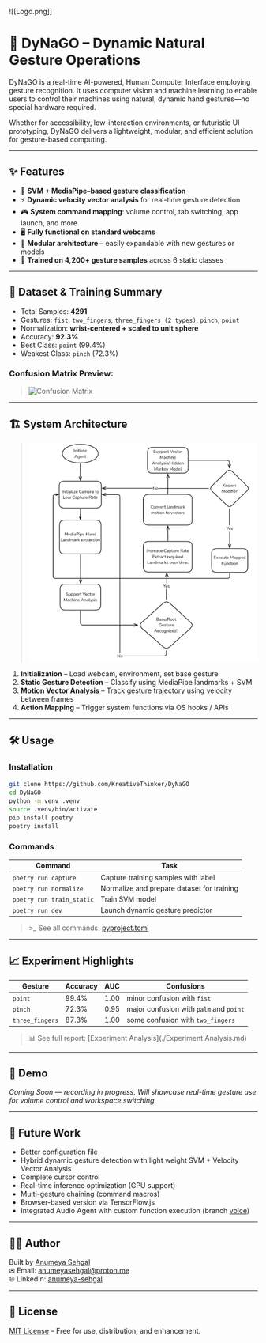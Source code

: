 ![[Logo.png]]
# 🦖 DyNaGO – Dynamic Natural Gesture Operations

DyNaGO is a real-time AI-powered, Human Computer Interface employing gesture recognition. It uses computer vision and machine learning to enable users to control their machines using natural, dynamic hand gestures—no special hardware required.

Whether for accessibility, low-interaction environments, or futuristic UI prototyping, DyNaGO delivers a lightweight, modular, and efficient solution for gesture-based computing.

---

## ✨ Features

- 🔧 **SVM + MediaPipe–based gesture classification**
- ⚡ **Dynamic velocity vector analysis** for real-time gesture detection
- 🎮 **System command mapping**: volume control, tab switching, app launch, and more
- 🖥️ **Fully functional on standard webcams**
- 🧱 **Modular architecture** – easily expandable with new gestures or models
- 🧪 **Trained on 4,200+ gesture samples** across 6 static classes

---

## 🧠 Dataset & Training Summary

- Total Samples: **4291**
- Gestures: `fist`, `two_fingers`, `three_fingers (2 types)`, `pinch`, `point`
- Normalization: **wrist-centered + scaled to unit sphere**
- Accuracy: **92.3%**
- Best Class: `point` (99.4%)
- Weakest Class: `pinch` (72.3%)

### Confusion Matrix Preview:
> ![Confusion Matrix](confusion_matrix.png)

---

## 🏗 System Architecture

> ![Architecture](architecture.png)

1. **Initialization** – Load webcam, environment, set base gesture
2. **Static Gesture Detection** – Classify using MediaPipe landmarks + SVM
3. **Motion Vector Analysis** – Track gesture trajectory using velocity between frames
4. **Action Mapping** – Trigger system functions via OS hooks / APIs

---

## 🛠 Usage

### Installation

```bash
git clone https://github.com/KreativeThinker/DyNaGO
cd DyNaGO
python -m venv .venv
source .venv/bin/activate
pip install poetry
poetry install
````

### Commands

| Command                   | Task                                       |
| ------------------------- | ------------------------------------------ |
| `poetry run capture`      | Capture training samples with label        |
| `poetry run normalize`    | Normalize and prepare dataset for training |
| `poetry run train_static` | Train SVM model                            |
| `poetry run dev`          | Launch dynamic gesture predictor           |
> \>_  See all commands: [pyproject.toml](./pyproject.toml)

---

## 📈 Experiment Highlights

|Gesture|Accuracy|AUC|Confusions|
|---|---|---|---|
|`point`|99.4%|1.00|minor confusion with `fist`|
|`pinch`|72.3%|0.95|major confusion with `palm` and `point`|
|`three_fingers`|87.3%|1.00|some confusion with `two_fingers`|

> 📊 See full report: [Experiment Analysis](./Experiment Analysis.md)

---

## 🎥 Demo

_Coming Soon — recording in progress. Will showcase real-time gesture use for volume control and workspace switching._

---

## 🌱 Future Work

- Better configuration file
- Hybrid dynamic gesture detection with light weight SVM + Velocity Vector Analysis
- Complete cursor control
- Real-time inference optimization (GPU support)
- Multi-gesture chaining (command macros)
- Browser-based version via TensorFlow.js
- Integrated Audio Agent with custom function execution (branch [voice](https://github.com/KreativeThinker/Dynago/tree/voice))

---

## 👨‍💻 Author

Built by [Anumeya Sehgal](https://github.com/KreativeThinker)  
✉ Email: [anumeyasehgal@proton.me](mailto:anumeyasehgal@proton.me)  
🌐 LinkedIn: [anumeya-sehgal](https://linkedin.com/in/anumeya-sehgal)

---

## 📜 License

[MIT License](./LICENSE) – Free for use, distribution, and enhancement.